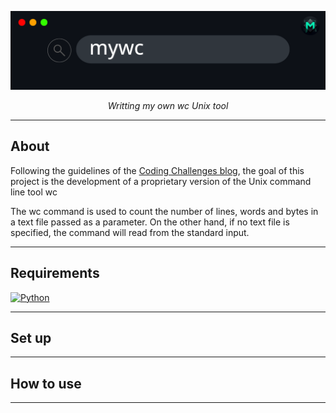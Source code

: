 
![](./images/mywc_banner.png)

<p align="center">
<em>Writting my own wc Unix tool</em>
</p>



---

## About

Following the guidelines of the [Coding Challenges blog](https://codingchallenges.fyi/), the goal of this project is the development of a proprietary version of the Unix command line tool wc

The wc command is used to count the number of lines, words and bytes in a text file passed as a parameter. On the other hand, if no text file is specified, the command will read from the standard input.

---

## Requirements

[![Python](https://img.shields.io/badge/Python-3.11+-3776AB?style=for-the-badge&logo=python&logoColor=white&labelColor=101010)](https://python.org)


---

## Set up



---

## How to use



---
